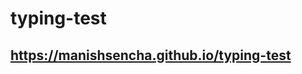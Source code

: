 # typing-test
## <a href="https://manishsencha.github.io/typing-test" target="_blank">https://manishsencha.github.io/typing-test</a>
